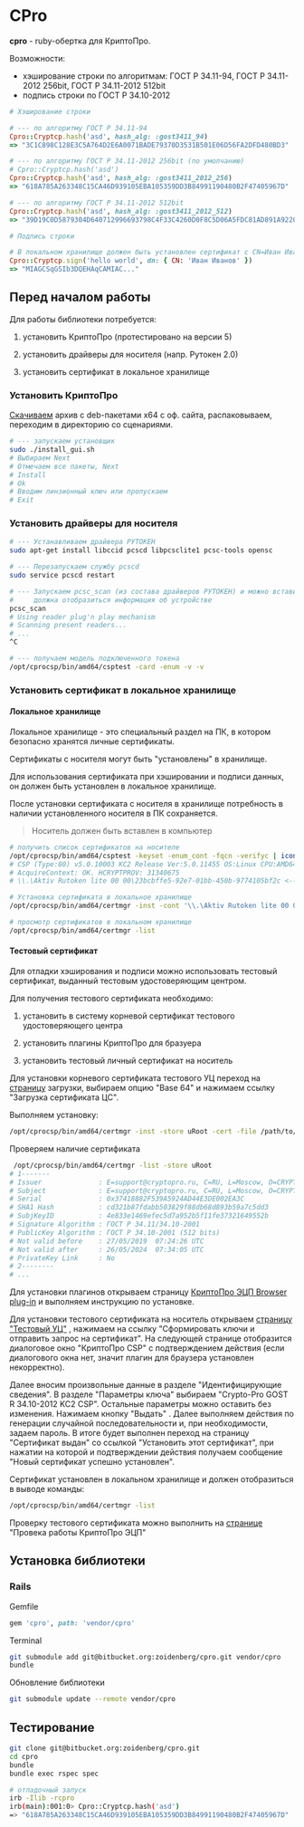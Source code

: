 # CPro #

**cpro** - ruby-обертка для КриптоПро. 

Возможности:

* хэширование строки по алгоритмам: ГОСТ Р 34.11-94, ГОСТ Р 34.11-2012 256bit, ГОСТ Р 34.11-2012 512bit
* подпись строки по ГОСТ  Р 34.10-2012

```ruby
# Хэширование строки

# --- по алгоритму ГОСТ Р 34.11-94
Cpro::Cryptcp.hash('asd', hash_alg: :gost3411_94)
=> "3C1C898C128E3C5A764D2E6A0071BADE79370D3531B501E06D56FA2DFD480BD3"

# --- по алгоритму ГОСТ Р 34.11-2012 256bit (по умолчанию)
# Cpro::Cryptcp.hash('asd')
Cpro::Cryptcp.hash('asd', hash_alg: :gost3411_2012_256)
=> "618A785A263348C15CA46D939105EBA105359DD3B84991190480B2F47405967D"

# --- по алгоритму ГОСТ Р 34.11-2012 512bit
Cpro::Cryptcp.hash('asd', hash_alg: :gost3411_2012_512)
=> "39D19C0D5879304D640712996693798C4F33C4260D0F8C5D06A5FDC81AD891A9220B04A9A17CDF63EDCA856452FABC632671FC623A492444E47E7F9610DEB0A9"

# Подпись строки

# В локальном хранилище должен быть установлен сертификат с CN=Иван Иванов
Cpro::Cryptcp.sign('hello world', dn: { CN: 'Иван Иванов' })
=> "MIAGCSqGSIb3DQEHAqCAMIAC..."
```



## Перед началом работы

Для работы библиотеки потребуется:

1) установить КриптоПро (протестировано на версии 5)

2) установить драйверы для носителя (напр. Рутокен 2.0)

3) установить сертификат в локальное хранилище



### Установить КриптоПро

[Скачиваем](https://www.cryptopro.ru/products/csp/downloads) архив с deb-пакетами x64 с оф. сайта, распаковываем, переходим в директорию со сценариями.

```bash
# --- запускаем установщик
sudo ./install_gui.sh
# Выбираем Next
# Отмечаем все пакеты, Next
# Install
# Ok
# Вводим линзионный ключ или пропускаем
# Exit
```



### Установить драйверы для носителя

```bash
# --- Устанавливаем драйвера РУТОКЕН
sudo apt-get install libccid pcscd libpcsclite1 pcsc-tools opensc

# --- Перезапускаем службу pcscd
sudo service pcscd restart

# --- Запускаем pcsc_scan (из состава драйверов РУТОКЕН) и можно вставить РУТОКЕН,
#     должна отобразиться информация об устройстве
pcsc_scan
# Using reader plug'n play mechanism
# Scanning present readers...
# ...
^C

# --- получаем модель подключенного токена
/opt/cprocsp/bin/amd64/csptest -card -enum -v -v
```



### Установить сертификат в локальное хранилище

#### Локальное хранилище

Локальное хранилище - это специальный раздел на ПК, в котором безопасно хранятся личные сертификаты.

Сертификаты с носителя могут быть "установлены" в хранилище. 

Для использования сертификата при хэшировании и подписи данных, он должен быть установлен в локальное хранилище. 

После установки сертификата с носителя в хранилище потребность в наличии установленного носителя в ПК сохраняется.

> Носитель должен быть вставлен в компьютер

```bash
# получить список сертификатов на носителе
/opt/cprocsp/bin/amd64/csptest -keyset -enum_cont -fqcn -verifyc | iconv -f cp1251
# CSP (Type:80) v5.0.10003 KC2 Release Ver:5.0.11455 OS:Linux CPU:AMD64
# AcquireContext: OK. HCRYPTPROV: 31340675
# \\.\Aktiv Rutoken lite 00 00\23bcbffe5-92e7-01bb-450b-9774105bf2c <------ сертификат

# Установка сертификата в локальное хранилище
/opt/cprocsp/bin/amd64/certmgr -inst -cont '\\.\Aktiv Rutoken lite 00 00\23bcbffe5-92e7-01bb-450b-9774105bf2c'

# просмотр сертификатов в локальном хранилище
/opt/cprocsp/bin/amd64/certmgr -list
```

#### Тестовый сертификат

Для отладки хэширования и подписи можно использовать тестовый сертификат, выданный тестовым удостоверяющим центром.

Для получения тестового сертификата необходимо:

1) установить в систему корневой сертификат тестового удостоверяющего центра

2) установить плагины КриптоПро для бразуера

3) установить тестовый личный сертификат на носитель



Для установки корневого сертификата тестового УЦ переход на [страницу](https://www.cryptopro.ru/certsrv/certcarc.asp) загрузки, выбираем опцию "Base 64" и нажимаем ссылку "Загрузка сертификата ЦС". 

Выполняем установку:

```bash
/opt/cprocsp/bin/amd64/certmgr -inst -store uRoot -cert -file /path/to/downloaded/certnew.cer
```

Проверяем наличие сертификата

```bash
 /opt/cprocsp/bin/amd64/certmgr -list -store uRoot
# 1-------
# Issuer              : E=support@cryptopro.ru, C=RU, L=Moscow, O=CRYPTO-PRO LLC, CN=CRYPTO-PRO Test Center 2
# Subject             : E=support@cryptopro.ru, C=RU, L=Moscow, O=CRYPTO-PRO LLC, CN=CRYPTO-PRO Test Center 2
# Serial              : 0x37418882F539A5924AD44E3DE002EA3C
# SHA1 Hash           : cd321b87fdabb503829f88db68d893b59a7c5dd3
# SubjKeyID           : 4e833e1469efec5d7a952b5f11fe37321649552b
# Signature Algorithm : ГОСТ Р 34.11/34.10-2001
# PublicKey Algorithm : ГОСТ Р 34.10-2001 (512 bits)
# Not valid before    : 27/05/2019  07:24:26 UTC
# Not valid after     : 26/05/2024  07:34:05 UTC
# PrivateKey Link     : No
# 2--------
# ...
```



Для установки плагинов открываем страницу [КриптоПро ЭЦП Browser plug-in](https://www.cryptopro.ru/products/cades/plugin) и выполняем инструкцию по установке.



Для установки тестового сертификата на носитель открываем [страницу "Тестовый УЦ"](https://www.cryptopro.ru/certsrv/) , нажимаем на ссылку "Сформировать ключи и отправить запрос на сертификат". На следующей странице отобразится диалоговое окно "КриптоПро CSP" с подтверждением действия (если диалогового окна нет, значит плагин для браузера установлен некорректно).

Далее вносим произвольные данные в разделе "Идентифицирующие сведения". В разделе "Параметры ключа" выбираем "Crypto-Pro GOST R 34.10-2012 KC2 CSP". Остальные параметры можно оставить без изменения. Нажимаем кнопку "Выдать" . Далее выполняем действия по генерации случайной последовательности и, при необходимости, задаем пароль. В итоге будет выполнен переход на страницу "Сертификат выдан" со ссылкой "Установить этот сертификат", при нажатии на которой и подтверждении действия получаем сообщение "Новый сертификат успешно установлен".

Сертификат установлен в локальном хранилище и должен отобразиться в выводе команды:

```bash
/opt/cprocsp/bin/amd64/certmgr -list
```

Проверку тестового сертификата можно выполнить на [странице](https://www.cryptopro.ru/sites/default/files/products/cades/demopage/simple.html) "Провека работы КриптоПро ЭЦП"



## Установка библиотеки

### Rails

Gemfile

```ruby
gem 'cpro', path: 'vendor/cpro'
```

Terminal

```bash
git submodule add git@bitbucket.org:zoidenberg/cpro.git vendor/cpro
bundle
```

Обновление библиотеки

```bash
git submodule update --remote vendor/cpro
```



## Тестирование

```bash
git clone git@bitbucket.org:zoidenberg/cpro.git
cd cpro
bundle
bundle exec rspec spec

# отладочный запуск
irb -Ilib -rcpro
irb(main):001:0> Cpro::Cryptcp.hash('asd')
=> "618A785A263348C15CA46D939105EBA105359DD3B84991190480B2F47405967D"
```



